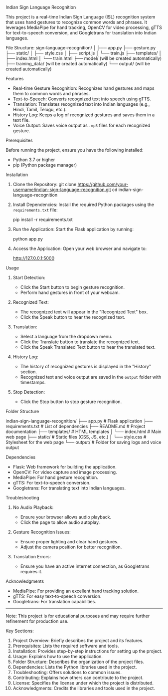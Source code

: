 Indian Sign Language Recognition

This project is a real-time Indian Sign Language (ISL) recognition system that uses hand gestures to recognize common words and phrases. It leverages MediaPipe for hand tracking, OpenCV for video processing, gTTS for text-to-speech conversion, and Googletrans for translation into Indian languages.

File Structure:
sign-language-recognition/
│
├── app.py
├── gesture.py
├── static/
│   ├── style.css
│   ├── script.js
│   └── train.js
├── templates/
│   ├── index.html
│   └── train.html
├── model/ (will be created automatically)
├── training_data/ (will be created automatically)
└── output/ (will be created automatically)

Features

- Real-time Gesture Recognition: Recognizes hand gestures and maps them to common words and phrases.
- Text-to-Speech: Converts recognized text into speech using gTTS.
- Translation: Translates recognized text into Indian languages (e.g., Hindi, Tamil, Telugu, etc.).
- History Log: Keeps a log of recognized gestures and saves them in a text file.
- Voice Output: Saves voice output as `.mp3` files for each recognized gesture.

Prerequisites

Before running the project, ensure you have the following installed:

- Python 3.7 or higher
- pip (Python package manager)

Installation

1. Clone the Repository:
   git clone https://github.com/your-username/indian-sign-language-recognition.git
   cd indian-sign-language-recognition


2. Install Dependencies:
   Install the required Python packages using the `requirements.txt` file:
   
   pip install -r requirements.txt
 

3. Run the Application:
   Start the Flask application by running:
   
   python app.py
   

4. Access the Application:
   Open your web browser and navigate to:
   
   http://127.0.0.1:5000
   

Usage

1. Start Detection:
   - Click the Start button to begin gesture recognition.
   - Perform hand gestures in front of your webcam.

2. Recognized Text:
   - The recognized text will appear in the "Recognized Text" box.
   - Click the Speak button to hear the recognized text.

3. Translation:
   - Select a language from the dropdown menu.
   - Click the Translate button to translate the recognized text.
   - Click the Speak Translated Text button to hear the translated text.

4. History Log:
   - The history of recognized gestures is displayed in the "History" section.
   - Recognized text and voice output are saved in the `output` folder with timestamps.

5. Stop Detection:
   - Click the Stop button to stop gesture recognition.

Folder Structure


indian-sign-language-recognition/
├── app.py                  # Flask application
├── requirements.txt        # List of dependencies
├── README.md               # Project documentation
├── templates/              # HTML templates
│   └── index.html          # Main web page
├── static/                 # Static files (CSS, JS, etc.)
│   └── style.css           # Stylesheet for the web page
└── output/                 # Folder for saving logs and voice output


Dependencies

- Flask: Web framework for building the application.
- OpenCV: For video capture and image processing.
- MediaPipe: For hand gesture recognition.
- gTTS: For text-to-speech conversion.
- Googletrans: For translating text into Indian languages.

Troubleshooting

1. No Audio Playback:
   - Ensure your browser allows audio playback.
   - Click the page to allow audio autoplay.

2. Gesture Recognition Issues:
   - Ensure proper lighting and clear hand gestures.
   - Adjust the camera position for better recognition.

3. Translation Errors:
   - Ensure you have an active internet connection, as Googletrans requires it.

 Acknowledgments

- MediaPipe: For providing an excellent hand tracking solution.
- gTTS: For easy text-to-speech conversion.
- Googletrans: For translation capabilities.

---

Note: This project is for educational purposes and may require further refinement for production use.

Key Sections:

1. Project Overview: Briefly describes the project and its features.
2. Prerequisites: Lists the required software and tools.
3. Installation: Provides step-by-step instructions for setting up the project.
4. Usage: Explains how to use the application.
5. Folder Structure: Describes the organization of the project files.
6. Dependencies: Lists the Python libraries used in the project.
7. Troubleshooting: Offers solutions to common issues.
8. Contributing: Explains how others can contribute to the project.
9. License: Specifies the license under which the project is distributed.
10. Acknowledgments: Credits the libraries and tools used in the project.

